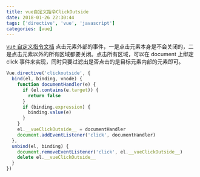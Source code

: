 ```yaml
---
title: vue自定义指令ClickOutside
date: 2018-01-26 22:30:44
tags: ['directive', 'vue', 'javascript']
categories: [vue]
---
```


[vue 自定义指令文档](https://cn.vuejs.org/v2/guide/custom-directive.html)
点击元素外部的事件，一是点击元素本身是不会关闭的，二是点击元素以外的所有区域都要关闭。点击所有区域，可以在 document 上绑定 click 事件来实现，同时只要过滤出是否点击的是目标元素内部的元素即可。

```javascript
Vue.directive('clickoutside', {
  bind(el, binding, vnode) {
    function documentHandler(e) {
      if (el.contains(e.target)) {
        return false
      }
      if (binding.expression) {
        binding.value(e)
      }
    }
    el.__vueClickOutside__ = documentHandler
    document.addEventListener('click', documentHandler)
  },
  unbind(el, binding) {
    document.removeEventListener('click', el.__vueClickOutside__)
    delete el.__vueClickOutside__
  }
})
```
